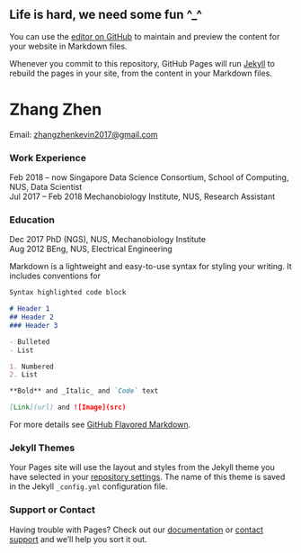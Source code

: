 ## Life is hard, we need some fun ^_^

You can use the [editor on GitHub](https://github.com/zhangzhensingapore/zhangzhensingapore.github.io/edit/main/index.md) to maintain and preview the content for your website in Markdown files.

Whenever you commit to this repository, GitHub Pages will run [Jekyll](https://jekyllrb.com/) to rebuild the pages in your site, from the content in your Markdown files.

# Zhang Zhen
Email: zhangzhenkevin2017@gmail.com

### Work Experience
Feb 2018 – now      Singapore Data Science Consortium, School of Computing, NUS, Data Scientist  
Jul 2017 – Feb 2018 Mechanobiology Institute, NUS, Research Assistant

### Education
Dec 2017  PhD (NGS), NUS, Mechanobiology Institute  
Aug 2012  BEng, NUS, Electrical Engineering


Markdown is a lightweight and easy-to-use syntax for styling your writing. It includes conventions for

```markdown
Syntax highlighted code block

# Header 1
## Header 2
### Header 3

- Bulleted
- List

1. Numbered
2. List

**Bold** and _Italic_ and `Code` text

[Link](url) and ![Image](src)
```

For more details see [GitHub Flavored Markdown](https://guides.github.com/features/mastering-markdown/).

### Jekyll Themes

Your Pages site will use the layout and styles from the Jekyll theme you have selected in your [repository settings](https://github.com/zhangzhensingapore/zhangzhensingapore.github.io/settings/pages). The name of this theme is saved in the Jekyll `_config.yml` configuration file.

### Support or Contact

Having trouble with Pages? Check out our [documentation](https://docs.github.com/categories/github-pages-basics/) or [contact support](https://support.github.com/contact) and we’ll help you sort it out.
